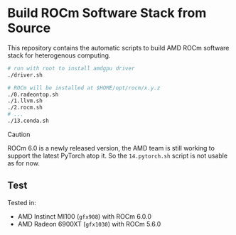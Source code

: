 # Build ROCm Software Stack from Source

This repository contains the automatic scripts to build AMD ROCm software stack for heterogenous computing.

```bash
# run with root to install amdgpu driver
./driver.sh

# ROCm will be installed at $HOME/opt/rocm/x.y.z
./0.radeontop.sh
./1.llvm.sh
./2.rocm.sh
# ...
./13.conda.sh
```

> [!CAUTION]
> ROCm 6.0 is a newly released version, the AMD team is still working to support the latest PyTorch atop it.
> So the `14.pytorch.sh` script is not usable as for now.

## Test

Tested in:
- AMD Instinct MI100 (`gfx908`) with ROCm 6.0.0
- AMD Radeon 6900XT (`gfx1030`) with ROCm 5.6.0

